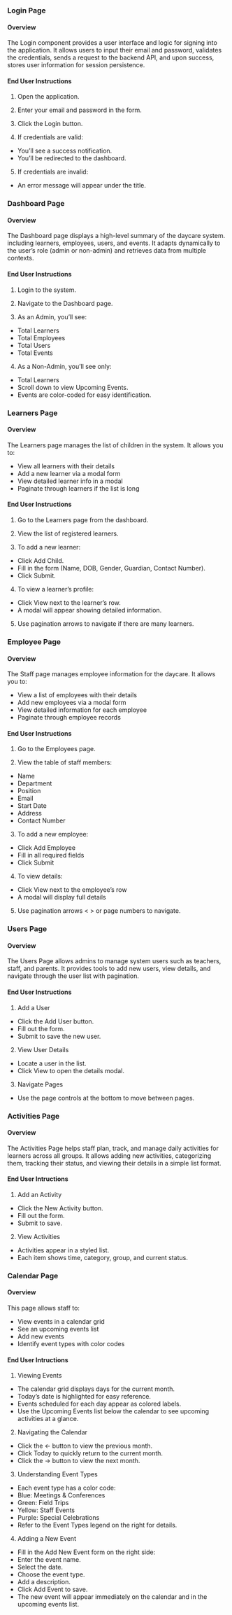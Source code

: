 ### Login Page
#### Overview
The Login component provides a user interface and logic for signing into the application. It allows users to input their email and password, validates the credentials, sends a request to the backend API, and upon success, stores user information for session persistence.

#### End User Instructions
1. Open the application.

2. Enter your email and password in the form.

3. Click the Login button.

4. If credentials are valid:
- You’ll see a success notification.
- You’ll be redirected to the dashboard.

5. If credentials are invalid:
- An error message will appear under the title.

### Dashboard Page
#### Overview
The Dashboard page displays a high-level summary of the daycare system. including learners, employees, users, and events. It adapts dynamically to the user’s role (admin or non-admin) and retrieves data from multiple contexts.

#### End User Instructions
1. Login to the system.

2. Navigate to the Dashboard page.

3. As an Admin, you’ll see:
- Total Learners
- Total Employees
- Total Users
- Total Events

4. As a Non-Admin, you’ll see only:
- Total Learners
- Scroll down to view Upcoming Events.
- Events are color-coded for easy identification.

### Learners Page
#### Overview
The Learners page manages the list of children in the system.
It allows you to:
- View all learners with their details
- Add a new learner via a modal form
- View detailed learner info in a modal
- Paginate through learners if the list is long

#### End User Instructions
1. Go to the Learners page from the dashboard.

2. View the list of registered learners.

3. To add a new learner:
- Click Add Child.
- Fill in the form (Name, DOB, Gender, Guardian, Contact Number).
- Click Submit.

4. To view a learner’s profile:
- Click View next to the learner’s row.
- A modal will appear showing detailed information.

5. Use pagination arrows to navigate if there are many learners.

### Employee Page
#### Overview
The Staff page manages employee information for the daycare.
It allows you to:
- View a list of employees with their details
- Add new employees via a modal form
- View detailed information for each employee
- Paginate through employee records

#### End User Instructions
1. Go to the Employees page.

2. View the table of staff members:
- Name
- Department
- Position
- Email
- Start Date
- Address
- Contact Number

3. To add a new employee:
- Click Add Employee
- Fill in all required fields
- Click Submit

4. To view details:
- Click View next to the employee’s row
- A modal will display full details

5. Use pagination arrows < > or page numbers to navigate.

### Users Page
#### Overview
The Users Page allows admins to manage system users such as teachers, staff, and parents.
It provides tools to add new users, view details, and navigate through the user list with pagination.

#### End User Instructions
1. Add a User
- Click the Add User button.
- Fill out the form.
- Submit to save the new user.

2. View User Details
- Locate a user in the list.
- Click View to open the details modal.

3. Navigate Pages
- Use the page controls at the bottom to move between pages.

### Activities Page
#### Overview
The Activities Page helps staff plan, track, and manage daily activities for learners across all groups.
It allows adding new activities, categorizing them, tracking their status, and viewing their details in a simple list format.

#### End User Intructions
1. Add an Activity
- Click the New Activity button.
- Fill out the form.
- Submit to save.

2. View Activities
- Activities appear in a styled list.
- Each item shows time, category, group, and current status.

### Calendar Page
#### Overview
This page allows staff to:
- View events in a calendar grid
- See an upcoming events list
- Add new events
- Identify event types with color codes

#### End User Intructions
1. Viewing Events
- The calendar grid displays days for the current month.
- Today’s date is highlighted for easy reference.
- Events scheduled for each day appear as colored labels.
- Use the Upcoming Events list below the calendar to see upcoming activities at a glance.

2. Navigating the Calendar
- Click the ← button to view the previous month.
- Click Today to quickly return to the current month.
- Click the → button to view the next month.

3. Understanding Event Types
- Each event type has a color code:
- Blue: Meetings & Conferences
- Green: Field Trips
- Yellow: Staff Events
- Purple: Special Celebrations
- Refer to the Event Types legend on the right for details.

4. Adding a New Event
- Fill in the Add New Event form on the right side:
- Enter the event name.
- Select the date.
- Choose the event type.
- Add a description.
- Click Add Event to save.
- The new event will appear immediately on the calendar and in the upcoming events list.